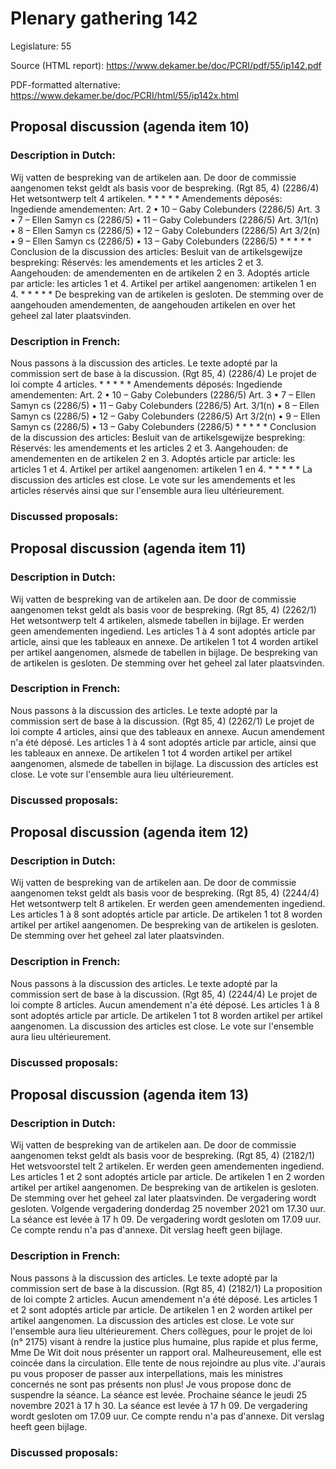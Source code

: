 # Plenary gathering 142

Legislature: 55

Source (HTML report): https://www.dekamer.be/doc/PCRI/pdf/55/ip142.pdf

PDF-formatted alternative: https://www.dekamer.be/doc/PCRI/html/55/ip142x.html

## Proposal discussion (agenda item 10)

### Description in Dutch:

Wij vatten de bespreking van de artikelen aan. De door de commissie aangenomen tekst geldt als basis voor de bespreking. (Rgt 85, 4) (2286/4) Het wetsontwerp telt 4 artikelen. * * * * * Amendements déposés: Ingediende amendementen: Art. 2 • 10 – Gaby Colebunders (2286/5) Art. 3 • 7 – Ellen Samyn cs (2286/5) • 11 – Gaby Colebunders (2286/5) Art. 3/1(n) • 8 – Ellen Samyn cs (2286/5) • 12 – Gaby Colebunders (2286/5) Art 3/2(n) • 9 – Ellen Samyn cs (2286/5) • 13 – Gaby Colebunders (2286/5) * * * * * Conclusion de la discussion des articles: Besluit van de artikelsgewijze bespreking: Réservés: les amendements et les articles 2 et 3. Aangehouden: de amendementen en de artikelen 2 en 3. Adoptés article par article: les articles 1 et 4. Artikel per artikel aangenomen: artikelen 1 en 4. * * * * * De bespreking van de artikelen is gesloten. De stemming over de aangehouden amendementen, de aangehouden artikelen en over het geheel zal later plaatsvinden.

### Description in French:

Nous passons à la discussion des articles. Le texte adopté par la commission sert de base à la discussion. (Rgt 85, 4) (2286/4) Le projet de loi compte 4 articles. * * * * * Amendements déposés: Ingediende amendementen: Art. 2 • 10 – Gaby Colebunders (2286/5) Art. 3 • 7 – Ellen Samyn cs (2286/5) • 11 – Gaby Colebunders (2286/5) Art. 3/1(n) • 8 – Ellen Samyn cs (2286/5) • 12 – Gaby Colebunders (2286/5) Art 3/2(n) • 9 – Ellen Samyn cs (2286/5) • 13 – Gaby Colebunders (2286/5) * * * * * Conclusion de la discussion des articles: Besluit van de artikelsgewijze bespreking: Réservés: les amendements et les articles 2 et 3. Aangehouden: de amendementen en de artikelen 2 en 3. Adoptés article par article: les articles 1 et 4. Artikel per artikel aangenomen: artikelen 1 en 4. * * * * * La discussion des articles est close. Le vote sur les amendements et les articles réservés ainsi que sur l'ensemble aura lieu ultérieurement.



### Discussed proposals:

## Proposal discussion (agenda item 11)

### Description in Dutch:

Wij vatten de bespreking van de artikelen aan. De door de commissie aangenomen tekst geldt als basis voor de bespreking. (Rgt 85, 4) (2262/1) Het wetsontwerp telt 4 artikelen, alsmede tabellen in bijlage. Er werden geen amendementen ingediend. Les articles 1 à 4 sont adoptés article par article, ainsi que les tableaux en annexe. De artikelen 1 tot 4 worden artikel per artikel aangenomen, alsmede de tabellen in bijlage. De bespreking van de artikelen is gesloten. De stemming over het geheel zal later plaatsvinden.

### Description in French:

Nous passons à la discussion des articles. Le texte adopté par la commission sert de base à la discussion. (Rgt 85, 4) (2262/1) Le projet de loi compte 4 articles, ainsi que des tableaux en annexe. Aucun amendement n'a été déposé. Les articles 1 à 4 sont adoptés article par article, ainsi que les tableaux en annexe. De artikelen 1 tot 4 worden artikel per artikel aangenomen, alsmede de tabellen in bijlage. La discussion des articles est close. Le vote sur l'ensemble aura lieu ultérieurement.



### Discussed proposals:

## Proposal discussion (agenda item 12)

### Description in Dutch:

Wij vatten de bespreking van de artikelen aan. De door de commissie aangenomen tekst geldt als basis voor de bespreking. (Rgt 85, 4) (2244/4) Het wetsontwerp telt 8 artikelen. Er werden geen amendementen ingediend. Les articles 1 à 8 sont adoptés article par article. De artikelen 1 tot 8 worden artikel per artikel aangenomen. De bespreking van de artikelen is gesloten. De stemming over het geheel zal later plaatsvinden.

### Description in French:

Nous passons à la discussion des articles. Le texte adopté par la commission sert de base à la discussion. (Rgt 85, 4) (2244/4) Le projet de loi compte 8 articles. Aucun amendement n'a été déposé. Les articles 1 à 8 sont adoptés article par article. De artikelen 1 tot 8 worden artikel per artikel aangenomen. La discussion des articles est close. Le vote sur l'ensemble aura lieu ultérieurement.



### Discussed proposals:

## Proposal discussion (agenda item 13)

### Description in Dutch:

Wij vatten de bespreking van de artikelen aan. De door de commissie aangenomen tekst geldt als basis voor de bespreking. (Rgt 85, 4) (2182/1) Het wetsvoorstel telt 2 artikelen. Er werden geen amendementen ingediend. Les articles 1 et 2 sont adoptés article par article. De artikelen 1 en 2 worden artikel per artikel aangenomen. De bespreking van de artikelen is gesloten. De stemming over het geheel zal later plaatsvinden. De vergadering wordt gesloten. Volgende vergadering donderdag 25 november 2021 om 17.30 uur. La séance est levée à 17 h 09. De vergadering wordt gesloten om 17.09 uur. Ce compte rendu n'a pas d'annexe. Dit verslag heeft geen bijlage.

### Description in French:

Nous passons à la discussion des articles. Le texte adopté par la commission sert de base à la discussion. (Rgt 85, 4) (2182/1) La proposition de loi compte 2 articles. Aucun amendement n'a été déposé. Les articles 1 et 2 sont adoptés article par article. De artikelen 1 en 2 worden artikel per artikel aangenomen. La discussion des articles est close. Le vote sur l'ensemble aura lieu ultérieurement. Chers collègues, pour le projet de loi (n° 2175) visant à rendre la justice plus humaine, plus rapide et plus ferme, Mme De Wit doit nous présenter un rapport oral. Malheureusement, elle est coincée dans la circulation. Elle tente de nous rejoindre au plus vite. J'aurais pu vous proposer de passer aux interpellations, mais les ministres concernés ne sont pas présents non plus! Je vous propose donc de suspendre la séance. La séance est levée. Prochaine séance le jeudi 25 novembre 2021 à 17 h 30. La séance est levée à 17 h 09. De vergadering wordt gesloten om 17.09 uur. Ce compte rendu n'a pas d'annexe. Dit verslag heeft geen bijlage.



### Discussed proposals:

